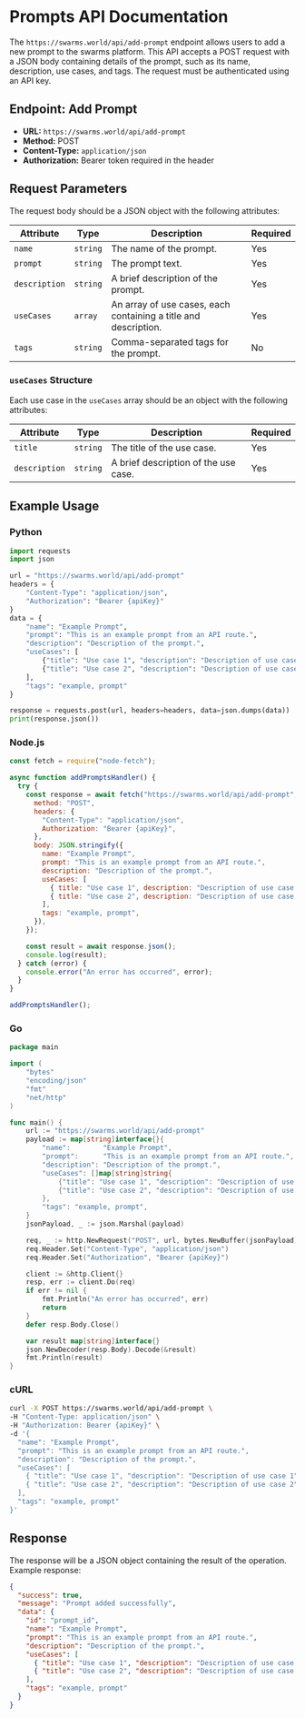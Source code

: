 # Prompts API Documentation

The `https://swarms.world/api/add-prompt` endpoint allows users to add a new prompt to the swarms platform. This API accepts a POST request with a JSON body containing details of the prompt, such as its name, description, use cases, and tags. The request must be authenticated using an API key.

## Endpoint: Add Prompt

- **URL:** `https://swarms.world/api/add-prompt`
- **Method:** POST
- **Content-Type:** `application/json`
- **Authorization:** Bearer token required in the header

## Request Parameters

The request body should be a JSON object with the following attributes:

| Attribute     | Type     | Description                                                     | Required |
| ------------- | -------- | --------------------------------------------------------------- | -------- |
| `name`        | `string` | The name of the prompt.                                         | Yes      |
| `prompt`      | `string` | The prompt text.                                                | Yes      |
| `description` | `string` | A brief description of the prompt.                              | Yes      |
| `useCases`    | `array`  | An array of use cases, each containing a title and description. | Yes      |
| `tags`        | `string` | Comma-separated tags for the prompt.                            | No       |

### `useCases` Structure

Each use case in the `useCases` array should be an object with the following attributes:

| Attribute     | Type     | Description                          | Required |
| ------------- | -------- | ------------------------------------ | -------- |
| `title`       | `string` | The title of the use case.           | Yes      |
| `description` | `string` | A brief description of the use case. | Yes      |

## Example Usage

### Python

```python
import requests
import json

url = "https://swarms.world/api/add-prompt"
headers = {
    "Content-Type": "application/json",
    "Authorization": "Bearer {apiKey}"
}
data = {
    "name": "Example Prompt",
    "prompt": "This is an example prompt from an API route.",
    "description": "Description of the prompt.",
    "useCases": [
        {"title": "Use case 1", "description": "Description of use case 1"},
        {"title": "Use case 2", "description": "Description of use case 2"}
    ],
    "tags": "example, prompt"
}

response = requests.post(url, headers=headers, data=json.dumps(data))
print(response.json())
```

### Node.js

```javascript
const fetch = require("node-fetch");

async function addPromptsHandler() {
  try {
    const response = await fetch("https://swarms.world/api/add-prompt", {
      method: "POST",
      headers: {
        "Content-Type": "application/json",
        Authorization: "Bearer {apiKey}",
      },
      body: JSON.stringify({
        name: "Example Prompt",
        prompt: "This is an example prompt from an API route.",
        description: "Description of the prompt.",
        useCases: [
          { title: "Use case 1", description: "Description of use case 1" },
          { title: "Use case 2", description: "Description of use case 2" },
        ],
        tags: "example, prompt",
      }),
    });

    const result = await response.json();
    console.log(result);
  } catch (error) {
    console.error("An error has occurred", error);
  }
}

addPromptsHandler();
```

### Go

```go
package main

import (
    "bytes"
    "encoding/json"
    "fmt"
    "net/http"
)

func main() {
    url := "https://swarms.world/api/add-prompt"
    payload := map[string]interface{}{
        "name":        "Example Prompt",
        "prompt":      "This is an example prompt from an API route.",
        "description": "Description of the prompt.",
        "useCases": []map[string]string{
            {"title": "Use case 1", "description": "Description of use case 1"},
            {"title": "Use case 2", "description": "Description of use case 2"},
        },
        "tags": "example, prompt",
    }
    jsonPayload, _ := json.Marshal(payload)

    req, _ := http.NewRequest("POST", url, bytes.NewBuffer(jsonPayload))
    req.Header.Set("Content-Type", "application/json")
    req.Header.Set("Authorization", "Bearer {apiKey}")

    client := &http.Client{}
    resp, err := client.Do(req)
    if err != nil {
        fmt.Println("An error has occurred", err)
        return
    }
    defer resp.Body.Close()

    var result map[string]interface{}
    json.NewDecoder(resp.Body).Decode(&result)
    fmt.Println(result)
}
```

### cURL

```bash
curl -X POST https://swarms.world/api/add-prompt \
-H "Content-Type: application/json" \
-H "Authorization: Bearer {apiKey}" \
-d '{
  "name": "Example Prompt",
  "prompt": "This is an example prompt from an API route.",
  "description": "Description of the prompt.",
  "useCases": [
    { "title": "Use case 1", "description": "Description of use case 1" },
    { "title": "Use case 2", "description": "Description of use case 2" }
  ],
  "tags": "example, prompt"
}'
```

## Response

The response will be a JSON object containing the result of the operation. Example response:

```json
{
  "success": true,
  "message": "Prompt added successfully",
  "data": {
    "id": "prompt_id",
    "name": "Example Prompt",
    "prompt": "This is an example prompt from an API route.",
    "description": "Description of the prompt.",
    "useCases": [
      { "title": "Use case 1", "description": "Description of use case 1" },
      { "title": "Use case 2", "description": "Description of use case 2" }
    ],
    "tags": "example, prompt"
  }
}
```
